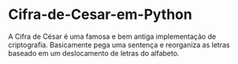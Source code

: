 # Cifra-de-Cesar-em-Python

A Cifra de César é uma famosa e bem antiga implementação de criptografia. Basicamente pega uma sentença e reorganiza as letras baseado em um deslocamento de letras do alfabeto.

